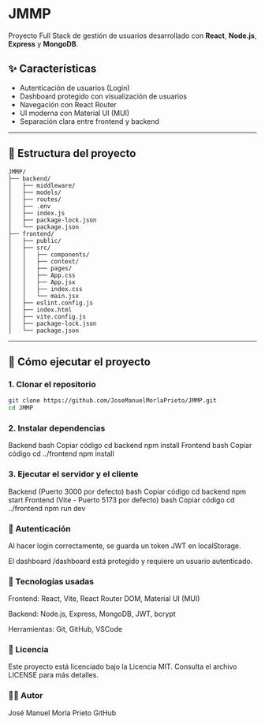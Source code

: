 # JMMP

Proyecto Full Stack de gestión de usuarios desarrollado con **React**, **Node.js**, **Express** y **MongoDB**.

## ✨ Características

- Autenticación de usuarios (Login)
- Dashboard protegido con visualización de usuarios
- Navegación con React Router
- UI moderna con Material UI (MUI)
- Separación clara entre frontend y backend

---

## 📁 Estructura del proyecto
```
JMMP/
├── backend/
│   ├── middleware/
│   ├── models/
│   ├── routes/
│   ├── .env
│   ├── index.js
│   ├── package-lock.json
│   └── package.json
├── frontend/
│   ├── public/
│   ├── src/
│   │   ├── components/
│   │   ├── context/
│   │   ├── pages/
│   │   ├── App.css
│   │   ├── App.jsx
│   │   ├── index.css
│   │   └── main.jsx
│   ├── eslint.config.js
│   ├── index.html
│   ├── vite.config.js
│   ├── package-lock.json
│   └── package.json
```


---

## 🚀 Cómo ejecutar el proyecto

### 1. Clonar el repositorio

```bash
git clone https://github.com/JoseManuelMorlaPrieto/JMMP.git
cd JMMP
```

### 2. Instalar dependencias
Backend
bash
Copiar código
cd backend
npm install
Frontend
bash
Copiar código
cd ../frontend
npm install

### 3. Ejecutar el servidor y el cliente
Backend (Puerto 3000 por defecto)
bash
Copiar código
cd backend
npm start
Frontend (Vite - Puerto 5173 por defecto)
bash
Copiar código
cd ../frontend
npm run dev

### 🔐 Autenticación
Al hacer login correctamente, se guarda un token JWT en localStorage.

El dashboard /dashboard está protegido y requiere un usuario autenticado.

### 🧪 Tecnologías usadas
Frontend: React, Vite, React Router DOM, Material UI (MUI)

Backend: Node.js, Express, MongoDB, JWT, bcrypt

Herramientas: Git, GitHub, VSCode

### 📝 Licencia
Este proyecto está licenciado bajo la Licencia MIT. Consulta el archivo LICENSE para más detalles.

### 👨‍💻 Autor
José Manuel Morla Prieto
GitHub
